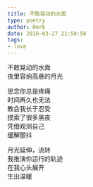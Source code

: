 ```yaml
---  
title: 不敢晃动的水面  
type: poetry  
author: Herb  
date: 2016-03-27 21:59:58 
tags: 
- love
---  
```

不敢晃动的水面  
夜里容纳高悬的月光  

思念你总是疼痛  
时间再久也无法  
教会我长于忍受  
摸索了很多黑夜  
凭借观测自己  
缓解颤抖  

月光延伸，流转  
我推演你运行的轨迹  
在我心头展开  
生出温暖